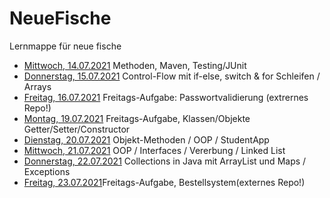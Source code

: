 # NeueFische
Lernmappe für neue fische

- [Mittwoch, 14.07.2021](14.07.21_1) Methoden, Maven, Testing/JUnit
- [Donnerstag, 15.07.2021](15-07-21) Control-Flow mit if-else, switch & for Schleifen / Arrays
- [Freitag, 16.07.2021](https://github.com/AdrianaSche/Passwordapp) Freitags-Aufgabe: Passwortvalidierung (extrernes Repo!)
- [Montag, 19.07.2021](19-07-21) Freitags-Aufgabe, Klassen/Objekte Getter/Setter/Constructor
- [Dienstag, 20.07.2021](20-07-21) Objekt-Methoden / OOP / StudentApp
- [Mittwoch, 21.07.2021](21-07-21) OOP / Interfaces / Vererbung / Linked List
- [Donnerstag, 22.07.2021](22-07-21) Collections in Java mit ArrayList und Maps / Exceptions
- [Freitag, 23.07.2021](https://github.com/felix-mohrmann/OrderSystem)Freitags-Aufgabe, Bestellsystem(externes Repo!)